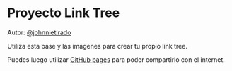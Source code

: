 # Proyecto Link Tree

Autor: [@johnnietirado](https://github.com/johnnietirado)

Utiliza esta base y las imagenes para crear tu propio link tree.

Puedes luego utilizar [GitHub pages](https://pages.github.com/) para poder compartirlo con el internet.